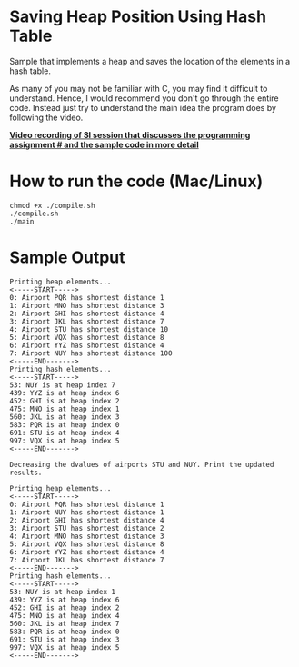# Saving Heap Position Using Hash Table

Sample that implements a heap and saves the location of the elements in a hash table.

As many of you may not be familiar with C, you may find it difficult to understand. Hence, I would recommend you don't go through the entire code. Instead just try to understand the main idea the program does by following the video. 

**[Video recording of SI session that discusses the programming assignment # and the sample code in more detail](https://lsu.zoom.us/rec/share/dOujfHXyBQmCz_hNVoDRIWXzGKHibUcT5sjggIKlyIMaYaNOocWzsQroxVWdwtel.38OR-bmhZCiNKUkL)**

# How to run the code (Mac/Linux)

```
chmod +x ./compile.sh
./compile.sh
./main
```

# Sample Output

```
Printing heap elements...
<-----START----->
0: Airport PQR has shortest distance 1
1: Airport MNO has shortest distance 3
2: Airport GHI has shortest distance 4
3: Airport JKL has shortest distance 7
4: Airport STU has shortest distance 10
5: Airport VQX has shortest distance 8
6: Airport YYZ has shortest distance 4
7: Airport NUY has shortest distance 100
<-----END------->
Printing hash elements...
<-----START----->
53: NUY is at heap index 7
439: YYZ is at heap index 6
452: GHI is at heap index 2
475: MNO is at heap index 1
560: JKL is at heap index 3
583: PQR is at heap index 0
691: STU is at heap index 4
997: VQX is at heap index 5
<-----END------->

Decreasing the dvalues of airports STU and NUY. Print the updated results.

Printing heap elements...
<-----START----->
0: Airport PQR has shortest distance 1
1: Airport NUY has shortest distance 1
2: Airport GHI has shortest distance 4
3: Airport STU has shortest distance 2
4: Airport MNO has shortest distance 3
5: Airport VQX has shortest distance 8
6: Airport YYZ has shortest distance 4
7: Airport JKL has shortest distance 7
<-----END------->
Printing hash elements...
<-----START----->
53: NUY is at heap index 1
439: YYZ is at heap index 6
452: GHI is at heap index 2
475: MNO is at heap index 4
560: JKL is at heap index 7
583: PQR is at heap index 0
691: STU is at heap index 3
997: VQX is at heap index 5
<-----END------->
```

